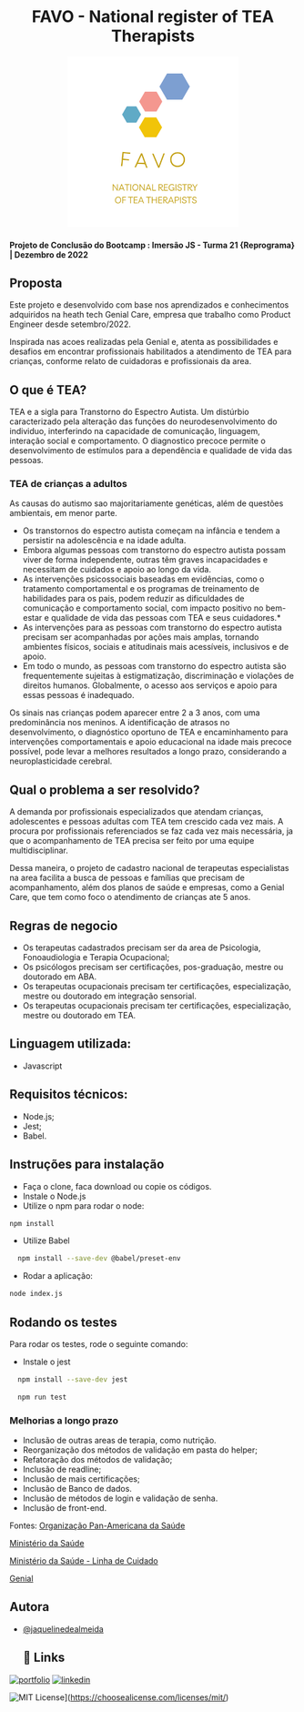 <h1 align="center">FAVO - National register of TEA Therapists</h1>
<div align="center">
  <img width="300" height="300" src="img/Logo%20Favo.svg" alt="logo favo"/>
</div>

#### Projeto de Conclusão do Bootcamp : Imersão JS - Turma 21 {Reprograma} | Dezembro de 2022 

## Proposta

Este projeto e desenvolvido com base nos aprendizados e conhecimentos adquiridos na heath tech Genial Care, empresa que trabalho como Product Engineer desde setembro/2022.

Inspirada nas acoes realizadas pela Genial e, atenta as possibilidades e desafios em encontrar profissionais habilitados a atendimento de TEA para crianças, conforme relato de cuidadoras e profissionais da area. 

## O que é TEA?

TEA e a sigla para Transtorno do Espectro Autista. 
Um distúrbio caracterizado pela alteração das funções do neurodesenvolvimento do individuo, interferindo na capacidade de comunicação, linguagem, interação social e comportamento.
O diagnostico precoce permite o desenvolvimento de estímulos para a dependência e qualidade de vida das pessoas.


### TEA de crianças a adultos  

As causas do autismo sao majoritariamente genéticas, além de questões ambientais, em menor parte.

* Os transtornos do espectro autista começam na infância e tendem a persistir na adolescência e na idade adulta.
* Embora algumas pessoas com transtorno do espectro autista possam viver de forma independente, outras têm graves incapacidades e necessitam de cuidados e apoio ao longo da vida.
* As intervenções psicossociais baseadas em evidências, como o tratamento comportamental e os programas de treinamento de habilidades para os pais, podem reduzir as dificuldades de comunicação e comportamento social, com impacto positivo no bem-estar e qualidade de vida das pessoas com TEA e seus cuidadores.*
* As intervenções para as pessoas com transtorno do espectro autista precisam ser acompanhadas por ações mais amplas, tornando ambientes físicos, sociais e atitudinais mais acessíveis, inclusivos e de apoio.
* Em todo o mundo, as pessoas com transtorno do espectro autista são frequentemente sujeitas à estigmatização, discriminação e violações de direitos humanos. Globalmente, o acesso aos serviços e apoio para essas pessoas é inadequado.


Os sinais nas crianças podem aparecer entre 2 a 3 anos, com uma predominância nos meninos.
A identificação de atrasos no desenvolvimento, o diagnóstico oportuno de TEA e encaminhamento para intervenções comportamentais e apoio educacional na idade mais precoce possível, pode levar a melhores resultados a longo prazo, considerando a neuroplasticidade cerebral.

## Qual o problema a ser resolvido?

A demanda por profissionais especializados  que atendam crianças, adolescentes e pessoas adultas com TEA tem crescido cada vez mais.
A procura por profissionais referenciados se faz cada vez mais necessária, ja que o acompanhamento de TEA precisa ser feito por uma equipe multidisciplinar. 

Dessa maneira, o projeto de cadastro nacional de terapeutas especialistas na area facilita a busca de pessoas e famílias que precisam de acompanhamento, além dos  planos de saúde e empresas, como a Genial Care, que tem como foco o atendimento de crianças ate 5 anos.

## Regras de negocio

- Os terapeutas cadastrados precisam ser da area de Psicologia, Fonoaudiologia e Terapia Ocupacional;
- Os psicólogos precisam ser certificações, pos-graduação, mestre ou doutorado em ABA.
- Os terapeutas ocupacionais precisam ter certificações, especialização, mestre ou doutorado em integração sensorial.
-  Os terapeutas ocupacionais precisam ter certificações, especialização, mestre ou doutorado em TEA.

## Linguagem utilizada:

- Javascript

## Requisitos técnicos:
- Node.js;
- Jest;
- Babel.

## Instruções para instalação

- Faça o clone, faca download ou copie os códigos. 
- Instale o Node.js
- Utilize o npm para rodar o node:
  
```bash
npm install
```
- Utilize Babel

```bash
  npm install --save-dev @babel/preset-env
```

- Rodar a aplicação:

```bash
node index.js
```

## Rodando os testes

Para rodar os testes, rode o seguinte comando:

- Instale o jest

```bash
  npm install --save-dev jest
```

```bash
  npm run test
```

### Melhorias a longo prazo
 - Inclusão de outras areas de terapia, como nutrição. 
 - Reorganização dos métodos de validação em pasta do helper;
 - Refatoração dos métodos de validação;
 - Inclusão de readline;
 - Inclusão de mais certificações; 
 - Inclusão de Banco de dados.
 - Inclusão de métodos de login e validação de senha.
 - Inclusão de front-end.

Fontes: 
[Organização Pan-Americana da Saúde](https://www.paho.org/pt/topicos/transtorno-do-espectro-autista)

[Ministério da Saúde](https://www.gov.br/saude/pt-br/assuntos/noticias/2022/abril/tea-saiba-o-que-e-o-transtorno-do-espectro-autista-e-como-o-sus-tem-dado-assistencia-a-pacientes-e-familiares)

[Ministério da Saúde - Linha de Cuidado](https://linhasdecuidado.saude.gov.br/portal/transtorno-do-espectro-autista/definicao-tea/)

[Genial](https://genialcare.com.br/blog/autismo/)


## Autora
- [@jaquelinedealmeida](h)
  ## 🔗 Links
[![portfolio](https://img.shields.io/badge/my_portfolio-000?style=for-the-badge&logo=ko-fi&logoColor=white)](https://jaquelinedealmeida.github.io/my-portfolio-challenge3/)
[![linkedin](https://img.shields.io/badge/linkedin-0A66C2?style=for-the-badge&logo=linkedin&logoColor=white)](ttps://www.linkedin.com/in/jaqueline-de-almeida/)




![MIT License](https://img.shields.io/badge/License-MIT-green.svg)](https://choosealicense.com/licenses/mit/)